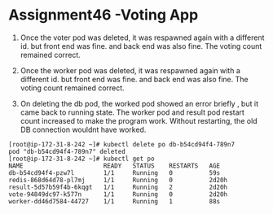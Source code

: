 # Assignment46 -Voting App
1. Once the voter pod was deleted, it was respawned again with a different id. but front end was fine. and back end was also fine. The voting count remained correct.

2. Once the worker pod was deleted, it was respawned again with a different id. but front end was fine. and back end was also fine. The voting count remained correct.

3. On deleting the db pod, the worked pod showed an error briefly , but it came back to running state. The worker pod and result pod restart count increased to make the program work. Without restarting, the old DB connection wouldnt have worked. 
``` 
[root@ip-172-31-8-242 ~]# kubectl delete po db-b54cd94f4-789n7
pod "db-b54cd94f4-789n7" deleted
[root@ip-172-31-8-242 ~]# kubectl get po
NAME                      READY   STATUS    RESTARTS   AGE
db-b54cd94f4-pzw7l        1/1     Running   0          59s
redis-868d64d78-pl7mj     1/1     Running   0          2d20h
result-5d57b59f4b-6kqgt   1/1     Running   2          2d20h
vote-94849dc97-k577n      1/1     Running   0          2d20h
worker-dd46d7584-44727    1/1     Running   1          88s
```
